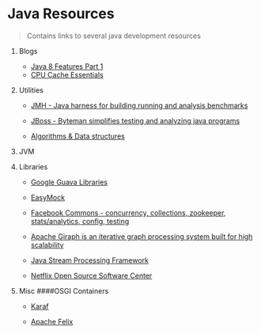 Java Resources
===============
> Contains links to several java development resources


1. Blogs
   - [Java 8 Features Part 1](http://blog.credera.com/technology-insights/java/java-8-part-1-lamdas-streams-functional-interfaces/)
   - [CPU Cache Essentials](http://meta-x86.blogspot.com/)
   

2. Utilities
   - [JMH - Java harness for building,running and analysis benchmarks](http://openjdk.java.net/projects/code-tools/jmh/)

   - [JBoss - Byteman simplifies testing and analyzing java programs](http://byteman.jboss.org/) 
   
   - [Algorithms & Data structures](http://introcs.cs.princeton.edu/java/40algorithms/)
   

3. JVM

4. Libraries
   
   - [Google Guava Libraries](https://code.google.com/p/guava-libraries/)


   - [EasyMock](http://easymock.org/user-guide.html)
   

   - [Facebook Commons - concurrency, collections, zookeeper, stats/analytics, config, testing](http://easymock.org/user-guide.html)
   
   - [Apache Giraph is an iterative graph processing system built for high scalability](http://giraph.apache.org/)
   
   
   - [Java Stream Processing Framework](http://www.jwall.org/streams/)
   

   - [Netflix Open Source Software Center](http://netflix.github.io/#repo)
   


5. Misc
    ####OSGI Containers  
    - [Karaf](http://karaf.apache.org/)

    - [Apache Felix](http://felix.apache.org/)
    
  
